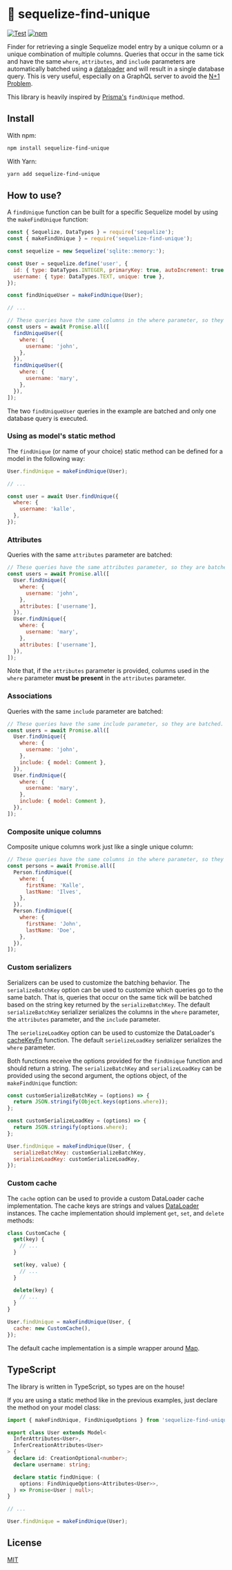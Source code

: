 # 🦄 sequelize-find-unique

[![Test](https://github.com/Kaltsoon/sequelize-find-unique/actions/workflows/test.yml/badge.svg)](https://github.com/Kaltsoon/sequelize-find-unique/actions/workflows/test.yml) [![npm](https://img.shields.io/npm/v/sequelize-find-unique)](https://www.npmjs.com/package/sequelize-find-unique)

Finder for retrieving a single Sequelize model entry by a unique column or a unique combination of multiple columns. Queries that occur in the same tick and have the same `where`, `attributes`, and `include` parameters are automatically batched using a [dataloader](https://github.com/graphql/dataloader) and will result in a single database query. This is very useful, especially on a GraphQL server to avoid the [N+1 Problem](https://shopify.engineering/solving-the-n-1-problem-for-graphql-through-batching).

This library is heavily inspired by [Prisma's](https://www.prisma.io/) `findUnique` method.

## Install

With npm:

```bash
npm install sequelize-find-unique
```

With Yarn:

```bash
yarn add sequelize-find-unique
```

## How to use?

A `findUnique` function can be built for a specific Sequelize model by using the `makeFindUnique` function:

```js
const { Sequelize, DataTypes } = require('sequelize');
const { makeFindUnique } = require('sequelize-find-unique');

const sequelize = new Sequelize('sqlite::memory:');

const User = sequelize.define('user', {
  id: { type: DataTypes.INTEGER, primaryKey: true, autoIncrement: true },
  username: { type: DataTypes.TEXT, unique: true },
});

const findUniqueUser = makeFindUnique(User);

// ...

// These queries have the same columns in the where parameter, so they are batched. Just one database query is executed
const users = await Promise.all([
  findUniqueUser({
    where: {
      username: 'john',
    },
  }),
  findUniqueUser({
    where: {
      username: 'mary',
    },
  }),
]);
```

The two `findUniqueUser` queries in the example are batched and only one database query is executed.

### Using as model's static method

The `findUnique` (or name of your choice) static method can be defined for a model in the following way:

```js
User.findUnique = makeFindUnique(User);

// ...

const user = await User.findUnique({
  where: {
    username: 'kalle',
  },
});
```

### Attributes

Queries with the same `attributes` parameter are batched:

```js
// These queries have the same attributes parameter, so they are batched. Just one database query is executed
const users = await Promise.all([
  User.findUnique({
    where: {
      username: 'john',
    },
    attributes: ['username'],
  }),
  User.findUnique({
    where: {
      username: 'mary',
    },
    attributes: ['username'],
  }),
]);
```

Note that, if the `attributes` parameter is provided, columns used in the `where` parameter **must be present** in the `attributes` parameter.

### Associations

Queries with the same `include` parameter are batched:

```js
// These queries have the same include parameter, so they are batched. Just one database query is executed
const users = await Promise.all([
  User.findUnique({
    where: {
      username: 'john',
    },
    include: { model: Comment },
  }),
  User.findUnique({
    where: {
      username: 'mary',
    },
    include: { model: Comment },
  }),
]);
```

### Composite unique columns

Composite unique columns work just like a single unique column:

```js
// These queries have the same columns in the where parameter, so they are batched. Just one database query is executed
const persons = await Promise.all([
  Person.findUnique({
    where: {
      firstName: 'Kalle',
      lastName: 'Ilves',
    },
  }),
  Person.findUnique({
    where: {
      firstName: 'John',
      lastName: 'Doe',
    },
  }),
]);
```

### Custom serializers

Serializers can be used to customize the batching behavior. The `serializeBatchKey` option can be used to customize which queries go to the same batch. That is, queries that occur on the same tick will be batched based on the string key returned by the `serializeBatchKey`. The default `serializeBatchKey` serializer serializes the columns in the `where` parameter, the `attributes` parameter, and the `include` parameter.

The `serielizeLoadKey` option can be used to customize the DataLoader's [cacheKeyFn](https://github.com/graphql/dataloader#api) function. The default `serielizeLoadKey` serializer serializes the `where` parameter.

Both functions receive the options provided for the `findUnique` function and should return a string. The `serializeBatchKey` and `serializeLoadKey` can be provided using the second argument, the options object, of the `makeFindUnique` function:

```js
const customSerializeBatchKey = (options) => {
  return JSON.stringify(Object.keys(options.where));
};

const customSerializeLoadKey = (options) => {
  return JSON.stringify(options.where);
};

User.findUnique = makeFindUnique(User, {
  serializeBatchKey: customSerializeBatchKey,
  serializeLoadKey: customSerializeLoadKey,
});
```

### Custom cache

The `cache` option can be used to provide a custom DataLoader cache implementation. The cache keys are strings and values [DataLoader](https://github.com/graphql/dataloader#api) instances. The cache implementation should implement `get`, `set`, and `delete` methods:

```js
class CustomCache {
  get(key) {
    // ...
  }

  set(key, value) {
    // ...
  }

  delete(key) {
    // ...
  }
}

User.findUnique = makeFindUnique(User, {
  cache: new CustomCache(),
});
```

The default cache implementation is a simple wrapper around [Map](https://developer.mozilla.org/en-US/docs/Web/JavaScript/Reference/Global_Objects/Map).

## TypeScript

The library is written in TypeScript, so types are on the house!

If you are using a static method like in the previous examples, just declare the method on your model class:

```ts
import { makeFindUnique, FindUniqueOptions } from 'sequelize-find-unique';

export class User extends Model<
  InferAttributes<User>,
  InferCreationAttributes<User>
> {
  declare id: CreationOptional<number>;
  declare username: string;

  declare static findUnique: (
    options: FindUniqueOptions<Attributes<User>>,
  ) => Promise<User | null>;
}

// ...

User.findUnique = makeFindUnique(User);
```

## License

[MIT](./LICENSE)
